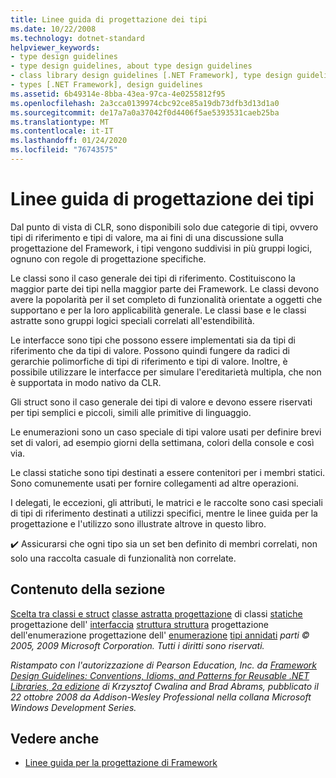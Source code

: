 ```yaml
---
title: Linee guida di progettazione dei tipi
ms.date: 10/22/2008
ms.technology: dotnet-standard
helpviewer_keywords:
- type design guidelines
- type design guidelines, about type design guidelines
- class library design guidelines [.NET Framework], type design guidelines
- types [.NET Framework], design guidelines
ms.assetid: 6b49314e-8bba-43ea-97ca-4e0255812f95
ms.openlocfilehash: 2a3cca0139974cbc92ce85a19db73dfb3d13d1a0
ms.sourcegitcommit: de17a7a0a37042f0d4406f5ae5393531caeb25ba
ms.translationtype: MT
ms.contentlocale: it-IT
ms.lasthandoff: 01/24/2020
ms.locfileid: "76743575"
---
```

# <a name="type-design-guidelines"></a>Linee guida di progettazione dei tipi
Dal punto di vista di CLR, sono disponibili solo due categorie di tipi, ovvero tipi di riferimento e tipi di valore, ma ai fini di una discussione sulla progettazione del Framework, i tipi vengono suddivisi in più gruppi logici, ognuno con regole di progettazione specifiche.

 Le classi sono il caso generale dei tipi di riferimento. Costituiscono la maggior parte dei tipi nella maggior parte dei Framework. Le classi devono avere la popolarità per il set completo di funzionalità orientate a oggetti che supportano e per la loro applicabilità generale. Le classi base e le classi astratte sono gruppi logici speciali correlati all'estendibilità.

 Le interfacce sono tipi che possono essere implementati sia da tipi di riferimento che da tipi di valore. Possono quindi fungere da radici di gerarchie polimorfiche di tipi di riferimento e tipi di valore. Inoltre, è possibile utilizzare le interfacce per simulare l'ereditarietà multipla, che non è supportata in modo nativo da CLR.

 Gli struct sono il caso generale dei tipi di valore e devono essere riservati per tipi semplici e piccoli, simili alle primitive di linguaggio.

 Le enumerazioni sono un caso speciale di tipi valore usati per definire brevi set di valori, ad esempio giorni della settimana, colori della console e così via.

 Le classi statiche sono tipi destinati a essere contenitori per i membri statici. Sono comunemente usati per fornire collegamenti ad altre operazioni.

 I delegati, le eccezioni, gli attributi, le matrici e le raccolte sono casi speciali di tipi di riferimento destinati a utilizzi specifici, mentre le linee guida per la progettazione e l'utilizzo sono illustrate altrove in questo libro.

 ✔️ Assicurarsi che ogni tipo sia un set ben definito di membri correlati, non solo una raccolta casuale di funzionalità non correlate.

## <a name="in-this-section"></a>Contenuto della sezione
 [Scelta tra classi e struct](../../../docs/standard/design-guidelines/choosing-between-class-and-struct.md) [classe astratta progettazione](../../../docs/standard/design-guidelines/abstract-class.md) di classi [statiche](../../../docs/standard/design-guidelines/static-class.md) progettazione dell' [interfaccia](../../../docs/standard/design-guidelines/interface.md) [struttura struttura](../../../docs/standard/design-guidelines/struct.md) progettazione dell'enumerazione progettazione dell' [enumerazione](../../../docs/standard/design-guidelines/enum.md) [tipi annidati](../../../docs/standard/design-guidelines/nested-types.md) *parti © 2005, 2009 Microsoft Corporation. Tutti i diritti sono riservati.*

 *Ristampato con l'autorizzazione di Pearson Education, Inc. da [Framework Design Guidelines: Conventions, Idioms, and Patterns for Reusable .NET Libraries, 2a edizione](https://www.informit.com/store/framework-design-guidelines-conventions-idioms-and-9780321545619) di Krzysztof Cwalina and Brad Abrams, pubblicato il 22 ottobre 2008 da Addison-Wesley Professional nella collana Microsoft Windows Development Series.*

## <a name="see-also"></a>Vedere anche

- [Linee guida per la progettazione di Framework](../../../docs/standard/design-guidelines/index.md)
